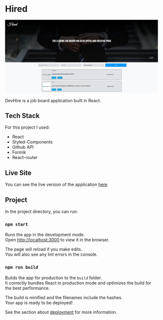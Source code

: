 # Hired

![banner](hired.png)

DevHire is a job board application built in React.

## Tech Stack

For this project I used:

- React
- Styled-Components
- Github API
- Formik
- React-router

## Live Site

You can see the live version of the application [here](https://devhire.vercel.app)

## Project 
In the project directory, you can run:

### `npm start`

Runs the app in the development mode.\
Open [http://localhost:3000](http://localhost:3000) to view it in the browser.

The page will reload if you make edits.\
You will also see any lint errors in the console.

### `npm run build`

Builds the app for production to the `build` folder.\
It correctly bundles React in production mode and optimizes the build for the best performance.

The build is minified and the filenames include the hashes.\
Your app is ready to be deployed!

See the section about [deployment](https://facebook.github.io/create-react-app/docs/deployment) for more information.
